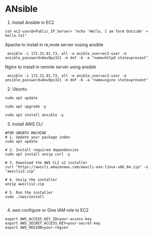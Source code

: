 # ANsible
1. Install Ansible in EC2
```
ssh ec2-user@<Public_IP_Server> "echo 'Hello, I am form Outside' > hello.txt"

```

Apache to install in re,mote server vusing ansible
```
 ansible -i 172.31.81.73, all -e anible_user=ec2-user -e ansible_password=DevOps321 -m dnf -b -a "name=httpd state=present"
```
Nginx to install in remote server using ansible
```
 ansible -i 172.31.81.73, all -e anible_user=ec2-user -e ansible_password=DevOps321 -m dnf -b -a "name=nginx state=present"
```

2. Ubuntu
```
sudo apt update

sudo apt upgrade -y

sudo apt install ansible -y
```

3. Install AWS CLI
```
#FOR UBUNTU MACHINE
# 1. Update your package index
sudo apt update

# 2. Install required dependencies
sudo apt install unzip curl -y

# 3. Download the AWS CLI v2 installer
curl "https://awscli.amazonaws.com/awscli-exe-linux-x86_64.zip" -o "awscliv2.zip"

# 4. Unzip the installer
unzip awscliv2.zip

# 5. Run the installer
sudo ./aws/install


```

4. aws configure or Give IAM role to EC2
```
export AWS_ACCESS_KEY_ID=your-access-key
export AWS_SECRET_ACCESS_KEY=your-secret-key
export AWS_REGION=your-region

```
